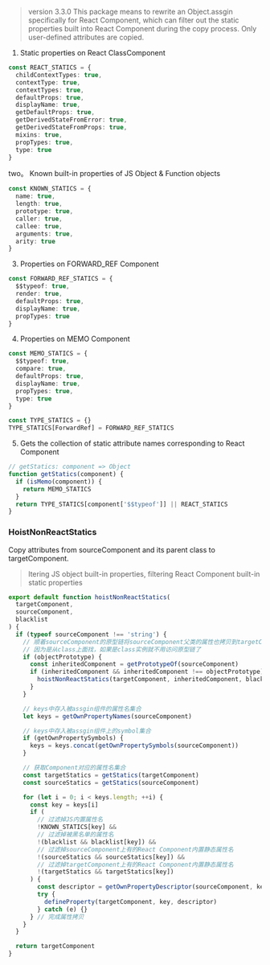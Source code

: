 > version 3.3.0
This package means to rewrite an Object.assgin specifically for React Component, which can filter out the static properties built into React Component during the copy process. Only user-defined attributes are copied.
1. Static properties on React ClassComponent
```ts
const REACT_STATICS = {
  childContextTypes: true,
  contextType: true,
  contextTypes: true,
  defaultProps: true,
  displayName: true,
  getDefaultProps: true,
  getDerivedStateFromError: true,
  getDerivedStateFromProps: true,
  mixins: true,
  propTypes: true,
  type: true
}
```
two。 Known built-in properties of JS Object & Function objects
```ts
const KNOWN_STATICS = {
  name: true,
  length: true,
  prototype: true,
  caller: true,
  callee: true,
  arguments: true,
  arity: true
}
```
3. Properties on FORWARD_REF Component
```ts
const FORWARD_REF_STATICS = {
  $$typeof: true,
  render: true,
  defaultProps: true,
  displayName: true,
  propTypes: true
}
```
4. Properties on MEMO Component
```ts
const MEMO_STATICS = {
  $$typeof: true,
  compare: true,
  defaultProps: true,
  displayName: true,
  propTypes: true,
  type: true
}

const TYPE_STATICS = {}
TYPE_STATICS[ForwardRef] = FORWARD_REF_STATICS
```
5. Gets the collection of static attribute names corresponding to React Component
```ts
// getStatics: component => Object
function getStatics(component) {
  if (isMemo(component)) {
    return MEMO_STATICS
  }
  return TYPE_STATICS[component['$$typeof']] || REACT_STATICS
}
```
### HoistNonReactStatics
Copy attributes from sourceComponent and its parent class to targetComponent.
> ltering JS object built-in properties, filtering React Component built-in static properties
```ts
export default function hoistNonReactStatics(
  targetComponent,
  sourceComponent,
  blacklist
) {
  if (typeof sourceComponent !== 'string') {
    // 顺着sourceComponent的原型链将sourceComponent父类的属性也拷贝到targetComponent上
    // 因为是从class上面找，如果是class实例就不用访问原型链了
    if (objectPrototype) {
      const inheritedComponent = getPrototypeOf(sourceComponent)
      if (inheritedComponent && inheritedComponent !== objectPrototype) {
        hoistNonReactStatics(targetComponent, inheritedComponent, blacklist)
      }
    }

    // keys中存入被assgin组件的属性名集合
    let keys = getOwnPropertyNames(sourceComponent)

    // keys中存入被assgin组件上的symbol集合
    if (getOwnPropertySymbols) {
      keys = keys.concat(getOwnPropertySymbols(sourceComponent))
    }

    // 获取Component对应的属性名集合
    const targetStatics = getStatics(targetComponent)
    const sourceStatics = getStatics(sourceComponent)

    for (let i = 0; i < keys.length; ++i) {
      const key = keys[i]
      if (
        // 过滤掉JS内置属性名
        !KNOWN_STATICS[key] &&
        // 过滤掉被黑名单的属性名
        !(blacklist && blacklist[key]) &&
        // 过滤掉sourceComponent上有的React Component内置静态属性名
        !(sourceStatics && sourceStatics[key]) &&
        // 过滤掉targetComponent上有的React Component内置静态属性名
        !(targetStatics && targetStatics[key])
      ) {
        const descriptor = getOwnPropertyDescriptor(sourceComponent, key)
        try {
          defineProperty(targetComponent, key, descriptor)
        } catch (e) {}
      } // 完成属性拷贝
    }
  }

  return targetComponent
}
```